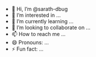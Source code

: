 - 👋 Hi, I’m @sarath-dbug
- 👀 I’m interested in ...
- 🌱 I’m currently learning ...
- 💞️ I’m looking to collaborate on ...
- 📫 How to reach me ...
- 😄 Pronouns: ...
- ⚡ Fun fact: ...

<!---
sarath-dbug/sarath-dbug is a ✨ special ✨ repository because its `README.md` (this file) appears on your GitHub profile.
You can click the Preview link to take a look at your changes.
--->
